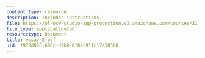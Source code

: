 ```yaml
---
content_type: resource
description: Includes instructions.
file: https://ol-ocw-studio-app-production.s3.amazonaws.com/courses/21l-007j-after-columbus-fall-2003/f973d026686cd2b80f8a91fc17e383b0_essay_2.pdf
file_type: application/pdf
resourcetype: Document
title: essay_2.pdf
uid: f973d026-686c-d2b8-0f8a-91fc17e383b0
---
```

